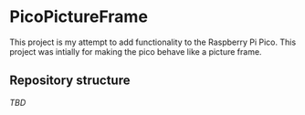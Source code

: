 # PicoPictureFrame

This project is my attempt to add functionality to the Raspberry Pi Pico. This project was intially for making the pico behave like a picture frame. 

## Repository structure

*TBD*

